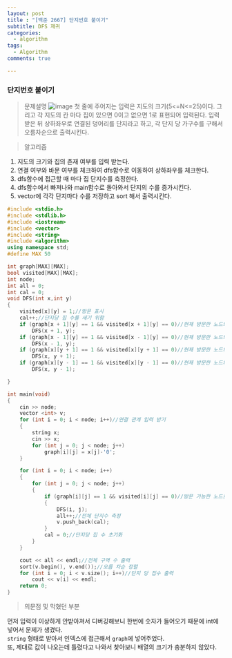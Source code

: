```yaml
---
layout: post
title : "[백준 2667] 단지번호 붙이기"
subtitle: DFS 재귀 
categories:
  - algorithm
tags:
  - Algorithm
comments: true

---
```

### 단지번호 붙이기

> 문제설명
![image](https://user-images.githubusercontent.com/55472510/110442928-b57f4f00-80fe-11eb-9599-1aae2b164207.png)
첫 줄에 주어지는 입력은 지도의 크기(5<=N<=25)이다. 
그리고 각 지도의 칸 마다 집이 있으면 0이고 없으면 1로 표현되어 입력된다.
입력 받은 뒤 상하좌우로 연결된 덩어리를 단지라고 하고, 각 단지 당 가구수를 구해서 오름차순으로 출력시킨다. 

> 알고리즘
1. 지도의 크기와 집의 존재 여부를 입력 받는다.
2. 연결 여부와 바문 여부를 체크하여 dfs함수로 이동하여 상하좌우를 체크한다. 
3. dfs함수에 접근할 때 마다 집 단지수를 측정한다. 
4. dfs함수에서 빠져나와 main함수로 돌아와서 단지의 수를 증가시킨다.
5. vector에 각각 단지마다 수를 저장하고 sort 해서 출력시킨다.

```cpp
#include <stdio.h>
#include <stdlib.h>
#include <iostream>
#include <vector>
#include <string>
#include <algorithm>
using namespace std;
#define MAX 50

int graph[MAX][MAX];
bool visited[MAX][MAX];
int node;
int all = 0;
int cal = 0;
void DFS(int x,int y)
{
	visited[x][y] = 1;//방문 표시
	cal++;//단지당 집 수를 세기 위함 
	if (graph[x + 1][y] == 1 && visited[x + 1][y] == 0)//현재 방문한 노드의 오른쪽이 방문 가능하고 아직 가지 않은 경우
		DFS(x + 1, y);
	if (graph[x - 1][y] == 1 && visited[x - 1][y] == 0)//현재 방문한 노드의 왼쪽이 방문 가능하고 아직 가지 않은 경우
		DFS(x - 1, y);
	if (graph[x][y + 1] == 1 && visited[x][y + 1] == 0)//현재 방문한 노드의 아래쪽이 방문 가능하고 아직 가지 않은 경우
		DFS(x, y + 1);
	if (graph[x][y - 1] == 1 && visited[x][y - 1] == 0)//현재 방문한 노드의 위쪽이 방문 가능하고 아직 가지 않은 경우
		DFS(x, y - 1);

}

int main(void)
{
	cin >> node;
	vector <int> v;
	for (int i = 0; i < node; i++)//연결 관계 입력 받기
	{
		string x;
		cin >> x;
		for (int j = 0; j < node; j++)
			graph[i][j] = x[j]-'0';
	}

	for (int i = 0; i < node; i++)
	{
		for (int j = 0; j < node; j++)
		{
			if (graph[i][j] == 1 && visited[i][j] == 0)//방문 가능한 노드로 재귀
			{
				DFS(i, j);
				all++;//전체 단지수 측정
				v.push_back(cal);
			}
			cal = 0;//단지당 집 수 초기화
		}
	}

	cout << all << endl;//전체 구역 수 출력
	sort(v.begin(), v.end());//오름 차순 정렬
	for (int i = 0; i < v.size(); i++)//단지 당 집수 출력
		cout << v[i] << endl;
	return 0;
}
```
   
> 의문점 및 막혔던 부분

먼저 입력이 이상하게 안받아져서 디버깅해보니 한번에 숫자가 들어오기 때문에 int에 넣어서 문제가 생겼다.    
`string` 형태로 받아서 인덱스에 접근해서 `graph`에 넣어주었다.   
또, 제대로 값이 나오는데 틀렸다고 나와서 찾아보니 배열의 크기가 충분하지 않았다.

